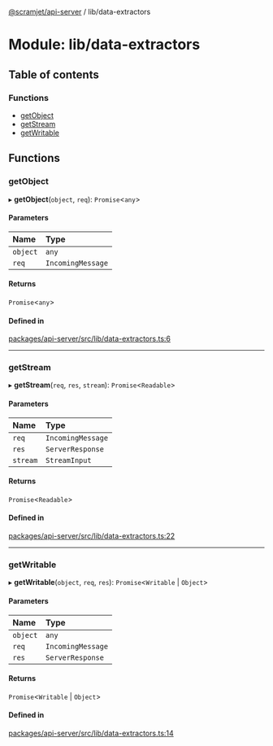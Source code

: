 [@scramjet/api-server](../README.md) / lib/data-extractors

# Module: lib/data-extractors

## Table of contents

### Functions

- [getObject](lib_data_extractors.md#getobject)
- [getStream](lib_data_extractors.md#getstream)
- [getWritable](lib_data_extractors.md#getwritable)

## Functions

### getObject

▸ **getObject**(`object`, `req`): `Promise`<`any`\>

#### Parameters

| Name | Type |
| :------ | :------ |
| `object` | `any` |
| `req` | `IncomingMessage` |

#### Returns

`Promise`<`any`\>

#### Defined in

[packages/api-server/src/lib/data-extractors.ts:6](https://github.com/scramjet-cloud-platform/scramjet-csi-dev/blob/HEAD/packages/api-server/src/lib/data-extractors.ts#L6)

___

### getStream

▸ **getStream**(`req`, `res`, `stream`): `Promise`<`Readable`\>

#### Parameters

| Name | Type |
| :------ | :------ |
| `req` | `IncomingMessage` |
| `res` | `ServerResponse` |
| `stream` | `StreamInput` |

#### Returns

`Promise`<`Readable`\>

#### Defined in

[packages/api-server/src/lib/data-extractors.ts:22](https://github.com/scramjet-cloud-platform/scramjet-csi-dev/blob/HEAD/packages/api-server/src/lib/data-extractors.ts#L22)

___

### getWritable

▸ **getWritable**(`object`, `req`, `res`): `Promise`<`Writable` \| `Object`\>

#### Parameters

| Name | Type |
| :------ | :------ |
| `object` | `any` |
| `req` | `IncomingMessage` |
| `res` | `ServerResponse` |

#### Returns

`Promise`<`Writable` \| `Object`\>

#### Defined in

[packages/api-server/src/lib/data-extractors.ts:14](https://github.com/scramjet-cloud-platform/scramjet-csi-dev/blob/HEAD/packages/api-server/src/lib/data-extractors.ts#L14)

